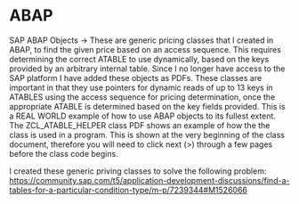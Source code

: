 # ABAP
SAP ABAP Objects ->
These are generic pricing classes that I created in ABAP, to find the given price based on an access sequence.  This requires determining the correct ATABLE to use dynamically, based on the keys provided by an arbitrary internal table. Since I no longer have access to the SAP platform I have added these objects as PDFs.  These classes are important in that they use pointers for dynamic reads of up to 13 keys in ATABLES using the access sequence for pricing determination, once the appropriate ATABLE is determined based on the key fields provided. This is a REAL WORLD example of how to use ABAP objects to its fullest extent.  The ZCL_ATABLE_HELPER class PDF shows an example of how the the class is used in a program.  This is shown at the very beginning of the class document, therefore you will need to click next (>) through a few pages before the class code begins.

I created these generic priving classes to solve the following problem:
https://community.sap.com/t5/application-development-discussions/find-a-tables-for-a-particular-condition-type/m-p/7239344#M1526066

